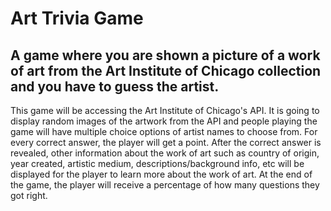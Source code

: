 # Art Trivia Game
## A game where you are shown a picture of a work of art from the Art Institute of Chicago collection and you have to guess the artist.
This game will be accessing the Art Institute of Chicago's API. It is going to display random images of the artwork from the API and people playing the game will have multiple choice options of artist names to choose from. For every correct answer, the player will get a point. After the correct answer is revealed, other information about the work of art such as country of origin, year created, artistic medium, descriptions/background info, etc will be displayed for the player to learn more about the work of art. At the end of the game, the player will receive a percentage of how many questions they got right.

